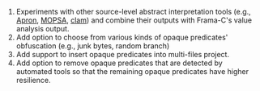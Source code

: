 1. Experiments with other source-level abstract interpretation tools (e.g., [Apron](https://github.com/antoinemine/apron), [MOPSA](https://mopsa.lip6.fr), [clam](https://github.com/seahorn/clam)) and combine their outputs with Frama-C's value analysis output. 
2. Add option to choose from various kinds of opaque predicates' obfuscation (e.g., junk bytes, random branch)
3. Add support to insert opaque predicates into multi-files project.
4. Add option to remove opaque predicates that are detected by automated tools so that the remaining opaque predicates have higher resilience.
